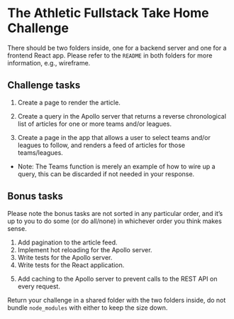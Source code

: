 # The Athletic Fullstack Take Home Challenge

There should be two folders inside, one for a backend server and one for a frontend React app. Please refer to the `README` in both folders for more information, e.g., wireframe.

## Challenge tasks

<!-- Done! An article page appears, has pretty neutral style, and looks alright at 3 breakpoints. -->
1. Create a page to render the article.

<!-- Done! Check the resolvers. I also added a slice based on an offset and limit for pagination --> 
2. Create a query in the Apollo server that returns a reverse chronological list of articles for one or more teams and/or leagues.

<!-- Done! A Modal pops up, shows teams or leagues dropdowns and updates accordingly. ToDo: Style the modal  -->
3. Create a page in the app that allows a user to select teams and/or leagues to follow, and renders a feed of articles for those teams/leagues. 
  - Note: The Teams function is merely an example of how to wire up a query, this can be discarded if not needed in your response.

## Bonus tasks

Please note the bonus tasks are not sorted in any particular order, and it’s up to you to do some (or do all/none) in whichever order you think makes sense.

<!-- Done!  -->
1. Add pagination to the article feed.
2. Implement hot reloading for the Apollo server.
3. Write tests for the Apollo server.
4. Write tests for the React application.
<!-- I think I started this, though I'm not sure how to check. -->
5. Add caching to the Apollo server to prevent calls to the REST API on every request.

Return your challenge in a shared folder with the two folders inside, do not bundle `node_modules` with either to keep the size down.
